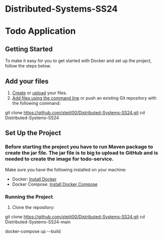 # Distributed-Systems-SS24

# Todo Application

## Getting Started

To make it easy for you to get started with Docker and set up the project, follow the steps below.

## Add your files

1. [Create](https://docs.gitlab.com/ee/user/project/repository/web_editor.html#create-a-file) or [upload](https://docs.gitlab.com/ee/user/project/repository/web_editor.html#upload-a-file) your files.
2. [Add files using the command line](https://docs.gitlab.com/ee/gitlab-basics/add-file.html#add-a-file-using-the-command-line) or push an existing Git repository with the following command:

git clone https://github.com/steiit00/Distributed-Systems-SS24.git
cd Distributed-Systems-SS24

## Set Up the Project

### Before starting the project you have to run Maven package to create the jar file. The jar file is to big to upload to GitHub and is needed to create the image for todo-service.

Make sure you have the following installed on your machine:

- Docker: [Install Docker](https://docs.docker.com/get-docker/)
- Docker Compose: [Install Docker Compose](https://docs.docker.com/compose/install/)

### Running the Project

1. Clone the repository:

git clone https://github.com/steiit00/Distributed-Systems-SS24.git
cd Distributed-Systems-SS24-main

docker-compose up --build

